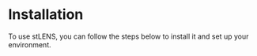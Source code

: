 # Installation

To use stLENS, you can follow the steps below to install it and set up your environment.